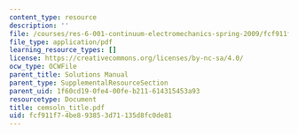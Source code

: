 ```yaml
---
content_type: resource
description: ''
file: /courses/res-6-001-continuum-electromechanics-spring-2009/fcf911f74be893853d71135d8fc0de81_cemsoln_title.pdf
file_type: application/pdf
learning_resource_types: []
license: https://creativecommons.org/licenses/by-nc-sa/4.0/
ocw_type: OCWFile
parent_title: Solutions Manual
parent_type: SupplementalResourceSection
parent_uid: 1f60cd19-0fe4-00fe-b211-614315453a93
resourcetype: Document
title: cemsoln_title.pdf
uid: fcf911f7-4be8-9385-3d71-135d8fc0de81
---
```

